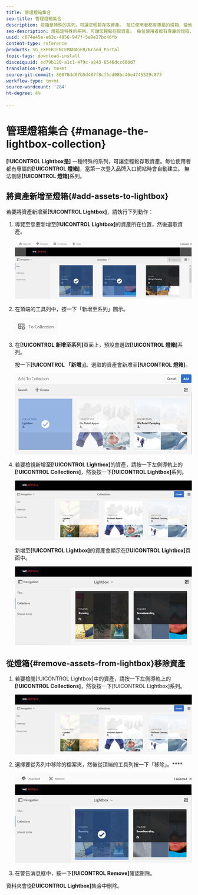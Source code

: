 ```yaml
---
title: 管理燈箱集合
seo-title: 管理燈箱集合
description: 燈箱是特殊的系列，可讓您輕鬆存取資產。 每位使用者都有專屬的燈箱，當他們第一次登入品牌入口網站時會自動建立。 無法刪除燈箱集合。
seo-description: 燈箱是特殊的系列，可讓您輕鬆存取資產。 每位使用者都有專屬的燈箱，當他們第一次登入品牌入口網站時會自動建立。 無法刪除燈箱集合。
uuid: c074e45e-e63c-4856-947f-5e9e27bc46fb
content-type: reference
products: SG_EXPERIENCEMANAGER/Brand_Portal
topic-tags: download-install
discoiquuid: ed79b120-a1c1-479c-a843-6546dcc660d7
translation-type: tm+mt
source-git-commit: 86078dd07b5d487f8cf5cd08bc46e4745529c873
workflow-type: tm+mt
source-wordcount: '284'
ht-degree: 4%

---
```



# 管理燈箱集合 {#manage-the-lightbox-collection}

**[!UICONTROL Lightbox是]** 一種特殊的系列，可讓您輕鬆存取資產。每位使用者都有專屬的&#x200B;**[!UICONTROL 燈箱]**，當第一次登入品牌入口網站時會自動建立。 無法刪除&#x200B;**[!UICONTROL 燈箱]**&#x200B;系列。

## 將資產新增至燈箱{#add-assets-to-lightbox}

若要將資產新增至&#x200B;**[!UICONTROL Lightbox]**，請執行下列動作：

1. 導覽至您要新增至&#x200B;**[!UICONTROL Lightbox]**&#x200B;的資產所在位置，然後選取資產。

   ![](assets/link_sharing_assetselection.png)

1. 在頂端的工具列中，按一下「新增至系列」圖示。

   ![](assets/add_to_collection.png)

1. 在&#x200B;**[!UICONTROL 新增至系列]**&#x200B;頁面上，預設會選取&#x200B;**[!UICONTROL 燈箱]**&#x200B;系列。

   按一下&#x200B;**[!UICONTROL 「新增」]**。選取的資產會新增至&#x200B;**[!UICONTROL 燈箱]**。

   ![](assets/add_to_collectionlightbox.png)

1. 若要檢視新增至&#x200B;**[!UICONTROL Lightbox]**&#x200B;的資產，請按一下左側導軌上的&#x200B;**[!UICONTROL Collections]**，然後按一下&#x200B;**[!UICONTROL Lightbox]**&#x200B;系列。

   ![](assets/collections_lightbox.png)

   新增至&#x200B;**[!UICONTROL Lightbox]**&#x200B;的資產會顯示在&#x200B;**[!UICONTROL Lightbox]**&#x200B;頁面中。

   ![](assets/added_to_collectionlightbox.png)

## 從燈箱{#remove-assets-from-lightbox}移除資產

1. 若要檢閱[!UICONTROL Lightbox]中的資產，請按一下左側導軌上的&#x200B;**[!UICONTROL Collections]**，然後按一下[!UICONTROL Lightbox]系列。

   ![](assets/collections_lightbox-1.png)

1. 選擇要從系列中移除的檔案夾，然後從頂端的工具列按一下「移除」。****

   ![](assets/collections_lightboxdelete.png)

1. 在警告消息框中，按一下&#x200B;**[!UICONTROL Remove]**&#x200B;確認刪除。

資料夾會從&#x200B;**[!UICONTROL Lightbox]**&#x200B;集合中刪除。
